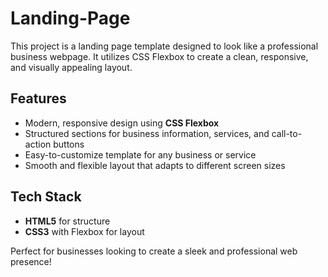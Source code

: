 # Landing-Page

This project is a landing page template designed to look like a professional business webpage. It utilizes CSS Flexbox to create a clean, responsive, and visually appealing layout.

## Features
- Modern, responsive design using **CSS Flexbox**
- Structured sections for business information, services, and call-to-action buttons
- Easy-to-customize template for any business or service
- Smooth and flexible layout that adapts to different screen sizes

## Tech Stack
- **HTML5** for structure
- **CSS3** with Flexbox for layout

Perfect for businesses looking to create a sleek and professional web presence!
